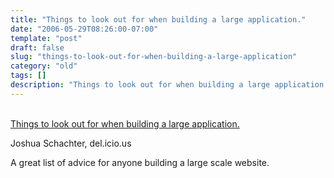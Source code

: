 ```yaml
---
title: "Things to look out for when building a large application."
date: "2006-05-29T08:26:00-07:00"
template: "post"
draft: false
slug: "things-to-look-out-for-when-building-a-large-application"
category: "old"
tags: []
description: "Things to look out for when building a large application.Joshua Schachter, del.icio.usA great list of advice for anyone building a large scale website."
---
```

[  
Things to look out for when building a large application.](https://simon.incutio.com/notes/2006/summit/schachter.txt)

Joshua Schachter, del.icio.us

A great list of advice for anyone building a large scale website.

